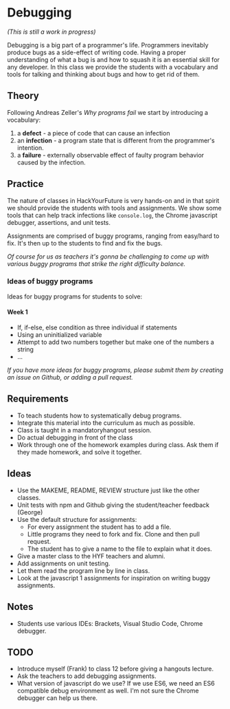 # Debugging

*(This is still a work in progress)*

Debugging is a big part of a programmer's life. Programmers inevitably produce
bugs as a side-effect of writing code. Having a proper understanding of what a
bug is and how to squash it is an essential skill for any developer. In this
class we provide the students with a vocabulary and tools for talking and
thinking about bugs and how to get rid of them.

## Theory

Following Andreas Zeller's *Why programs fail* we start by introducing a
vocabulary:

1. a **defect** - a piece of code that can cause an infection
2. an **infection** - a program state that is different from the programmer's intention.
3. a **failure** - externally observable effect of faulty program behavior caused by the
infection.

## Practice

The nature of classes in HackYourFuture is very hands-on and in that spirit we
should provide the students with tools and assignments. We show some tools that
can help track infections like `console.log`, the Chrome javascript debugger,
assertions, and unit tests.

Assignments are comprised of buggy programs, ranging from easy/hard to fix. It's
then up to the students to find and fix the bugs.

*Of course for us as teachers it's gonna be challenging to come up with various
 buggy programs that strike the right difficulty balance.*

### Ideas of buggy programs

Ideas for buggy programs for students to solve:


#### Week 1

- If, if-else, else condition as three individual if statements
- Using an uninitialized variable
- Attempt to add two numbers together but make one of the numbers a string
- ...

*If you have more ideas for buggy programs, please submit them by creating an
issue on Github, or adding a pull request.*

## Requirements

- To teach students how to systematically debug programs.
- Integrate this material into the curriculum as much as possible.
- Class is taught in a mandatoryhangout session.
- Do actual debugging in front of the class
- Work through one of the homework examples during class. Ask them if they made
  homework, and solve it together.

## Ideas

- Use the MAKEME, README, REVIEW structure just like the other classes.
- Unit tests with npm and Github giving the student/teacher feedback (George)
- Use the default structure for assignments:
    - For every assignment the student has to add a file.
    - Little programs they need to fork and fix. Clone and then pull request.
    - The student has to give a name to the file to explain what it does.
- Give a master class to the HYF teachers and alumni.
- Add assignments on unit testing.
- Let them read the program line by line in class.
- Look at the javascript 1 assignments for inspiration on writing buggy assignments.

## Notes

- Students use various IDEs: Brackets, Visual Studio Code, Chrome debugger.

## TODO

- Introduce myself (Frank) to class 12 before giving a hangouts lecture.
- Ask the teachers to add debugging assignments.
- What version of javascript do we use? If we use ES6, we need an ES6 compatible
debug environment as well. I'm not sure the Chrome debugger can help us there.

